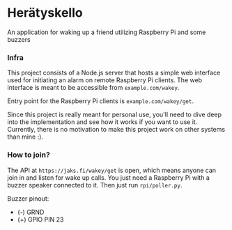 # Herätyskello
An application for waking up a friend utilizing Raspberry Pi and some buzzers

### Infra
This project consists of a Node.js server that hosts a simple web interface
used for initiating an alarm on remote Raspberry Pi clients. The web interface
is meant to be accessible from `example.com/wakey`.

Entry point for the Raspberry Pi clients is `example.com/wakey/get`.

Since this project is really meant for personal use, you'll need to dive
deep into the implementation and see how it works if you want to use it.
Currently, there is no motivation to make this project work on other systems
than mine :).

### How to join?
The API at `https://jaks.fi/wakey/get` is open, which means anyone can join in
and listen for wake up calls. You just need a Raspberry Pi with a buzzer speaker
connected to it. Then just run `rpi/poller.py`.

Buzzer pinout:
- (-) GRND
- (+) GPIO PIN 23
